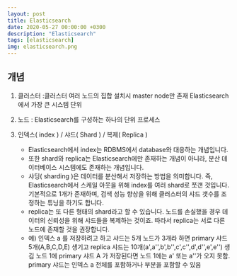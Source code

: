 ```yaml
---
layout: post
title: Elasticsearch
date: 2020-05-27 00:00:00 +0300
description: "Elasticsearch"
tags: [elasticsearch]
img: elasticsearch.png
---
```


## 개념

1. 클러스터 :클러스터 여러 노드의 집합 설치시 master node만 존재 Elasticsearch에서 가장 큰 시스템 단위
2. 노드 : Elasticsearch를 구성하는 하나의 단위 프로세스
3. 인덱스( index ) / 샤드( Shard ) / 복제( Replica )

    - Elasticsearch에서 index는 RDBMS에서 database와 대응하는 개념입니다.
    - 또한 shard와 replica는 Elasticsearch에만 존재하는 개념이 아니라, 분산 데이터베이스 시스템에도 존재하는 개념입니다.
    - 샤딩( sharding )은 데이터를 분산해서 저장하는 방법을 의미합니다. 즉, Elasticsearch에서 스케일 아웃을 위해 index를 여러 shard로 쪼갠 것입니다. 기본적으로 1개가 존재하며, 검색 성능 향상을 위해 클러스터의 샤드 갯수를 조정하는 튜닝을 하기도 합니다.
    - replica는 또 다른 형태의 shard라고 할 수 있습니다. 노드를 손실했을 경우 데이터의 신뢰성을 위해 샤드들을 복제하는 것이죠. 따라서 replica는 서로 다른 노드에 존재할 것을 권장합니다.
    - 예)
      인덱스 a 를 저장하려고 하고
      샤드는 5개 노드가 3개라 하면
      primary 샤드 5개(A,B,C,D,E) 생기고
      replica 샤드는 10개(a',a'',b',b'',c',c'',d',d'',e',e'') 생김
      노드 1에 primary 샤드 A 가 저장된다면 노드 1에는 a' 또는 a''가 오지 못함.
      primary 샤드는 인덱스 a 전체를 포함하거나 부분을 포함할 수 있음
